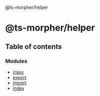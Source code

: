 @ts-morpher/helper

# @ts-morpher/helper

## Table of contents

### Modules

- [class](modules/class.md)
- [export](modules/export.md)
- [import](modules/import.md)
- [index](modules/index.md)

